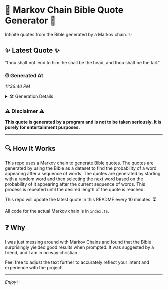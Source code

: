 # 📖 Markov Chain Bible Quote Generator 📖

Infinite quotes from the Bible generated by a Markov chain. ✨

## ✨ Latest Quote ✨
"thou shalt not lend to him: he shall be the head, and thou shalt be the tail."

### ⏰ Generated At
*11:36:40 PM*

<details>
    <summary>🛠️ Generation Details</summary>
    <p>
        <strong>🌱 Seed:</strong> thou<br>
        <strong>🔄 Iterations:</strong> 16<br>
        <strong>📜 Context History:</strong><br>[ thou ]: shalt<br>[ thou, shalt ]: not<br>[ thou, shalt, not ]: lend<br>[ thou, shalt, not, lend ]: to<br>[ thou, shalt, not, lend, to ]: him:<br>[ thou, shalt, not, lend, to, him: ]: he<br>[ shalt, not, lend, to, him:, he ]: shall<br>[ not, lend, to, him:, he, shall ]: be<br>[ lend, to, him:, he, shall, be ]: the<br>[ to, him:, he, shall, be, the ]: head,<br>[ him:, he, shall, be, the, head, ]: and<br>[ he, shall, be, the, head,, and ]: thou<br>[ shall, be, the, head,, and, thou ]: shalt<br>[ be, the, head,, and, thou, shalt ]: be<br>[ the, head,, and, thou, shalt, be ]: the<br>[ head,, and, thou, shalt, be, the ]: tail.<br>
    </p>
</details>

### ⚠️ Disclaimer ⚠️
**This quote is generated by a program and is not to be taken seriously. It is purely for entertainment purposes.**

---

## 🔍 How It Works

This repo uses a Markov chain to generate Bible quotes. The quotes are generated by using the Bible as a dataset to find the probability of a word appearing after a sequence of words. The quotes are generated by starting with a random word and then selecting the next word based on the probability of it appearing after the current sequence of words. This process is repeated until the desired length of the quote is reached.

This repo will update the latest quote in this README every 10 minutes. ⏳

All code for the actual Markov chain is in `index.ts`.

## ❓ Why

I was just messing around with Markov Chains and found that the Bible surprisingly yielded good results when prompted. 
It was suggested by a friend, and I am in no way christian.

Feel free to adjust the text further to accurately reflect your intent and experience with the project!

---

*Enjoy*✨
